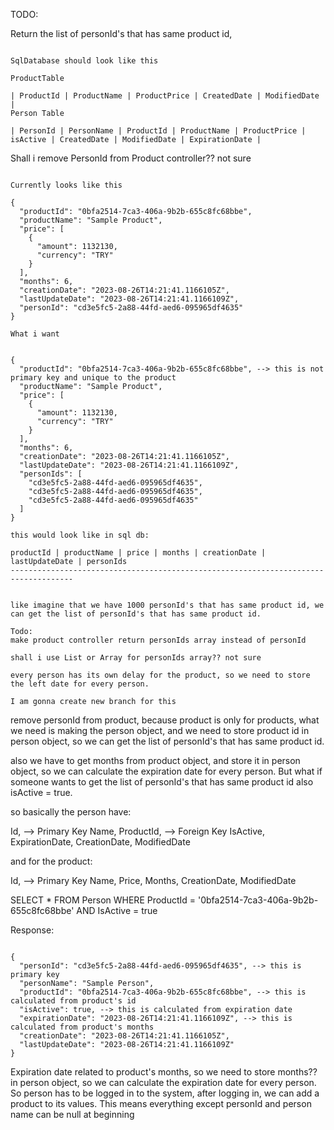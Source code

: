 TODO:

Return the list of personId's that has same product id, 

```

SqlDatabase should look like this

ProductTable

| ProductId | ProductName | ProductPrice | CreatedDate | ModifiedDate |
Person Table

| PersonId | PersonName | ProductId | ProductName | ProductPrice | isActive | CreatedDate | ModifiedDate | ExpirationDate |

```

Shall i remove PersonId from Product controller?? not sure

```

Currently looks like this

{
  "productId": "0bfa2514-7ca3-406a-9b2b-655c8fc68bbe",
  "productName": "Sample Product",
  "price": [
    {
      "amount": 1132130,
      "currency": "TRY"
    }
  ],
  "months": 6,
  "creationDate": "2023-08-26T14:21:41.1166105Z",
  "lastUpdateDate": "2023-08-26T14:21:41.1166109Z",
  "personId": "cd3e5fc5-2a88-44fd-aed6-095965df4635"
}

What i want


{
  "productId": "0bfa2514-7ca3-406a-9b2b-655c8fc68bbe", --> this is not primary key and unique to the product
  "productName": "Sample Product",
  "price": [
    {
      "amount": 1132130,
      "currency": "TRY"
    }
  ],
  "months": 6,
  "creationDate": "2023-08-26T14:21:41.1166105Z",
  "lastUpdateDate": "2023-08-26T14:21:41.1166109Z",
  "personIds": [
    "cd3e5fc5-2a88-44fd-aed6-095965df4635",
    "cd3e5fc5-2a88-44fd-aed6-095965df4635",
    "cd3e5fc5-2a88-44fd-aed6-095965df4635"
  ]
}

this would look like in sql db:

productId | productName | price | months | creationDate | lastUpdateDate | personIds
------------------------------------------------------------------------------------


like imagine that we have 1000 personId's that has same product id, we can get the list of personId's that has same product id.

Todo:
make product controller return personIds array instead of personId

shall i use List or Array for personIds array?? not sure

every person has its own delay for the product, so we need to store the left date for every person.

I am gonna create new branch for this

```

remove personId from product, because product is only for products, what we need is making the person object,
and we need to store product id in person object, so we can get the list of personId's that has same product id.

also we have to get months from product object, and store it in person object, so we can calculate the expiration date for every person.
But what if someone wants to get the list of personId's that has same product id also isActive = true.

so basically the person have:

Id,  --> Primary Key
Name,
ProductId, --> Foreign Key
IsActive,
ExpirationDate,
CreationDate,
ModifiedDate

and for the product:

Id, --> Primary Key
Name,
Price,
Months,
CreationDate,
ModifiedDate


SELECT * FROM Person WHERE ProductId = '0bfa2514-7ca3-406a-9b2b-655c8fc68bbe' AND IsActive = true

Response: 

```

{
  "personId": "cd3e5fc5-2a88-44fd-aed6-095965df4635", --> this is primary key
  "personName": "Sample Person", 
  "productId": "0bfa2514-7ca3-406a-9b2b-655c8fc68bbe", --> this is calculated from product's id
  "isActive": true, --> this is calculated from expiration date
  "expirationDate": "2023-08-26T14:21:41.1166109Z", --> this is calculated from product's months
  "creationDate": "2023-08-26T14:21:41.1166105Z",
  "lastUpdateDate": "2023-08-26T14:21:41.1166109Z"
}

```

Expiration date related to product's months, so we need to store months?? in person object, so we can calculate the expiration date for every person.
So person has to be logged in to the system, after logging in, we can add a product to its values.
This means everything except personId and person name can be null at beginning 

```

